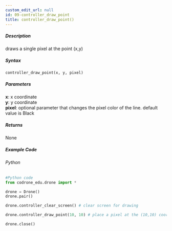 ```yaml
---
custom_edit_url: null
id: 09-controller_draw_point
title: controller_draw_point()
---
```


##### Description

draws a single pixel at the point (x,y)

##### Syntax
```controller_draw_point(x, y, pixel)``` <br />

##### Parameters

**x**: x coordinate <br />
**y**: y coordinate <br />
**pixel**: optional parameter that changes the pixel color of the line. default value is Black <br />

##### Returns

None

##### Example Code
###### Python
```python
#Python code
from codrone_edu.drone import *

drone = Drone()
drone.pair()

drone.controller_clear_screen() # clear screen for drawing

drone.controller_draw_point(10, 10) # place a pixel at the (10,10) coordinate

drone.close()

```